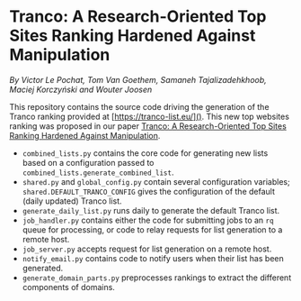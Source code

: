 # Tranco: A Research-Oriented Top Sites Ranking Hardened Against Manipulation

*By Victor Le Pochat, Tom Van Goethem, Samaneh Tajalizadehkhoob, Maciej Korczyński and Wouter Joosen*

This repository contains the source code driving the generation of the Tranco ranking provided at [https://tranco-list.eu/](). This new top websites ranking was proposed in our paper [Tranco: A Research-Oriented Top Sites Ranking Hardened Against Manipulation](https://tranco-list.eu/assets/tranco-ndss19.pdf).

* `combined_lists.py` contains the core code for generating new lists based on a configuration passed to `combined_lists.generate_combined_list`.
* `shared.py` and `global_config.py` contain several configuration variables; `shared.DEFAULT_TRANCO_CONFIG` gives the configuration of the default (daily updated) Tranco list.
* `generate_daily_list.py` runs daily to generate the default Tranco list.
* `job_handler.py` contains either the code for submitting jobs to an `rq` queue for processing, or code to relay requests for list generation to a remote host.
* `job_server.py` accepts request for list generation on a remote host.
* `notify_email.py` contains code to notify users when their list has been generated.
* `generate_domain_parts.py` preprocesses rankings to extract the different components of domains.